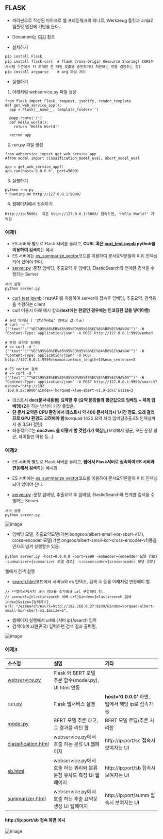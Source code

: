## FLASK
- 파이썬으로 작성된 마이크로 웹 프레임워크의 하나로, Werkzeug 툴킷과 Jinja2 템플릿 엔진에 기반을 둔다.
- Document는 [여기](https://flask-docs-kr.readthedocs.io/ko/latest/quickstart.html) 참조

- 설치하기
```
pip install Flask
pip install flask-cors  # flask Cross-Origin Resource Sharing( CORS는 시스템 수준에서 타 도메인 간 자원 호출을 승인하거나 차단하는 것을 결정하는 것)
pip install argparse    # arg 파싱 처리
```
- 실행하기
1. 아래처럼 webservice.py 파일 생성
```
from flask import Flask, request, jsonify, render_template
def get_web_service_app():
  app = Flask(__name__, template_folder='')
  
  @app.route('/')
  def hello_world():
    return 'Hello World!'
    
  retrun app  
```
2. run.py 파일 생성
```
from webservice import get_web_service_app
#from model import classification_model_eval, sbert_model_eval

app = get_web_service_app()
app.run(host='0.0.0.0', port=5000)
```
3. 실행하기
```
python run.py
* Running on http://127.0.0.1:5000/
```
4. 웹페이지에서 접속하기
 ```
http://ip:5000/  혹은 http://127.0.0.1:5000/ 접속하면, 'Hello World!' 가 찍힘
```

### 예제1
- ES 서버와 별도로 Flask 서버를 돌리고, **CURL 혹은 [curl_test.ipynb](https://github.com/kobongsoo/BERT/blob/master/Flask/curl_test.ipynb) pythoh을 이용하여 검색**하는 예시
- ES 서버에는 [es_summarize_vector](https://github.com/kobongsoo/BERT/blob/master/elasticsearch/es_summarize_vector.ipynb)코드를 이용하여 문서요약문들이 미리 인덱싱 되어 있어야 한다.
- [server.py](https://github.com/kobongsoo/BERT/blob/master/Flask/server.py) :문장 임베딩, 추출요약 후 임베딩, ElasticSearch와 연계한 검색을 수행하는 Server
```
서버 실행
python server.py
```
- [curl_test.ipynb](https://github.com/kobongsoo/BERT/blob/master/Flask/curl_test.ipynb) : restAPI를 이용하여 server에 접속후 임베딩, 추출요약, 검색등을 수행하는 client
- curl 이용시 아래 예시 참조(**text에는 한글인 경우에는 인코딩된 값을 넣어야함**)
```
# 문장 임베딩 ( '안녕하세요' 임베딩 값 추출)
# curl -d "{""text"":""%EC%95%88%EB%85%95%ED%95%98%EC%84%B8%EC%9A%94""}" -H "Content-Type: application/json" -X POST http://127.0.0.1:9999/embed

# 문장 요약후 임베딩
# => curl -d "{""text"":""%EC%95%88%EB%85%95%ED%95%98%EC%84%B8%EC%9A%94""}" -H "Content-Type: application/json" -X POST http://127.0.0.1:9999/summarize?min_length=10&num_sentence=3

# ES vector 검색
# => curl -d "{""text"":""%EC%95%88%EB%85%95%ED%95%98%EC%84%B8%EC%9A%94""}" -H "Content-Type: application/json" -X POST http://127.0.0.1:9999/search?eshost='http://192
.168.0.27:9000'&index='korquad-klue-sbert-v1.0-idx1'&size=3
```

- 테스트시 **doc(문서내용들) 요약한 후 (요약 문장들의 평균값으로 임베딩 + 제목 임베딩)/2**을 하는 방식이 가장 좋았음. 
- **단 문서 요약은 CPU 환경에서 테스트시 약 400 문서처리시 1시간 정도, 오래 걸리므로 GPU 환경도 고려해야 함**(korquad 1420 요약 처리.임베딩추출.ES 인덱싱까지 총 3.5H 걸림) 
- 최종적으로는 **doc2vec 을 어떻게 할 것인가가 핵심**임(요약해서 평균, 모든 문장 평균, 타이틀만 이용 등...)

### 예제2
- ES 서버와 별도로 Flask 서버를 돌리고, **웹에서 Flask서버로 접속하여 ES 서버와 연동해서 검색**하는 예시임.
- ES 서버에는 [es_summarize_vector](https://github.com/kobongsoo/BERT/blob/master/elasticsearch/es_summarize_vector.ipynb)코드를 이용하여 문서요약문들이 미리 인덱싱 되어 있어야 한다.

- [server.py](https://github.com/kobongsoo/BERT/blob/master/Flask/server.py) :문장 임베딩, 추출요약 후 임베딩, ElasticSearch와 연계한 검색을 수행하는 Server
```
서버 실행
python server.py
```
![image](https://user-images.githubusercontent.com/93692701/213373591-5edb5005-cec7-4fe6-a8bd-6d9d21d8af1d.png)

- 임베딩 모델, 추출요약모델(기본:bongsoo/albert-small-kor-sbert-v1.1), cross-encoder 모델(기본:ongsoo/albert-small-kor-cross-encoder-v1)등을 인자로 넘겨 실행할수 있음.
```
python server.py -host=0.0.0.0 -port=9999 -embedder={embedder 모델 경로} -summarizer={summarizer 모델 경로} -crossencoder={crossencoder 모델 경로}
```

웹에서 검색 실행 
- [search.html](https://github.com/kobongsoo/BERT/blob/master/Flask/search.html)코드에서 서버ip와 es 인덱스, 검색 수 등을 아래처럼 변경해야 함.
```
// **엘라스틱서치 서버 정보를 추가해서 url 구성해야 함.
// =>esurl={elasticsearch 서버 url}&index={elasticserch 검색 index}&size={검색계수}
url: "/essearch?esurl=http://192.168.0.27:9200/&index=korquad-albert-small-kor-sbert-v1.1&size=5",
```
- 웹페이지 실행해서 url에  {서버 ip}/search 입력
- 검색어(예:대한민국) 입력하면 검색 결과 출력됨.

![image](https://user-images.githubusercontent.com/93692701/213374856-8669e92f-c5f9-4f7a-af90-5c4fe8ee8cb2.png)

### 예제3

|소스명|설명|기타|
|:-----------------|:-----------------------------------------------------------|:---------------------|
|[webservice.py](https://github.com/kobongsoo/BERT/blob/master/Flask/webservice.py)|Flask 와 BERT 모델 추론 함수(model.py), UI html 연동||
|[run.py](https://github.com/kobongsoo/BERT/blob/master/Flask/run.py)| Flask 웹서비스 실행 |**host='0.0.0.0'** 하면, 웹에서 해당 ip로 접속가능|
|[model.py](https://github.com/kobongsoo/BERT/blob/master/Flask/model.py)| BERT 모델 추론 하고,그 결과를 리턴 함 |BERT 모델 로딩/추론 처리함|
|[classification.html](https://github.com/kobongsoo/BERT/blob/master/Flask/classification.html)| webservice.py에서 호출 하는 분류 UI 웹페이지 |http://ip:port/sc 접속시 보여지는 UI|
|[sb.html](https://github.com/kobongsoo/BERT/blob/master/Flask/sb.html)| webservice.py에서 호출 하는 쿼리와 분류문장 유사도 측정 UI 웹페이지 |http://ip:port/sb 접속시 보여지는 UI|
|[summarizer.html](https://github.com/kobongsoo/BERT/blob/master/Flask/summarizer.html)| webservice.py에서 호출 하는 추출 요약문 생성 UI 웹페이지 |http://ip:port/summ 접속시 보여지는 UI|

#### http://ip:port/sb 접속 화면 예시
![image](https://user-images.githubusercontent.com/93692701/165464853-b4cdd6d1-48fd-46c7-b462-32874934823c.png)

